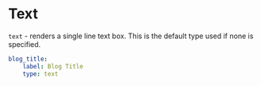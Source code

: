 # Text

`text` - renders a single line text box. This is the default type used if none is specified.

```yaml
blog_title:
    label: Blog Title
    type: text
```
